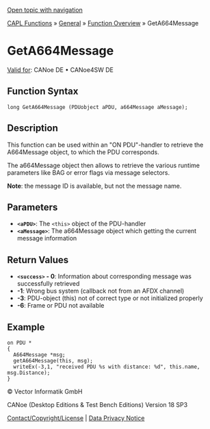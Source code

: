 [Open topic with navigation](../../../../../CANoeDEFamily.htm#Topics/CAPLFunctions/Other/Functions/CAPLfunctionGetA664Message.md)

[CAPL Functions](../../CAPLfunctions.md) » [General](../CAPLGeneralStartPage.md) » [Function Overview](../CAPLfunctionsGeneralOverview.md) » GetA664Message

# GetA664Message

[Valid for](../../../Shared/FeatureAvailability.md):  CANoe DE • CANoe4SW DE

## Function Syntax

```plaintext
long GetA664Message (PDUobject aPDU, a664Message aMessage);
```

## Description

This function can be used within an "ON PDU"-handler to retrieve the A664Message object, to which the PDU corresponds.

The a664Message object then allows to retrieve the various runtime parameters like BAG or error flags via message selectors.

**Note**: the message ID is available, but not the message name.

## Parameters

- **`<aPDU>`**: The `<this>` object of the PDU-handler
- **`<aMessage>`**: The a664Message object which getting the current message information

## Return Values

- **`<success>` - 0**: Information about corresponding message was successfully retrieved
- **-1**: Wrong bus system (callback not from an AFDX channel)
- **-3**: PDU-object (this) not of correct type or not initialized properly
- **-6**: Frame or PDU not available

## Example

```plaintext
on PDU *
{
  A664Message *msg;
  getA664Message(this, msg);
  writeEx(-3,1, "received PDU %s with distance: %d", this.name, msg.Distance);
}
```

© Vector Informatik GmbH

CANoe (Desktop Editions & Test Bench Editions) Version 18 SP3

[Contact/Copyright/License](../../../Shared/ContactCopyrightLicense.md) | [Data Privacy Notice](https://www.vector.com/int/en/company/get-info/privacy-policy/)